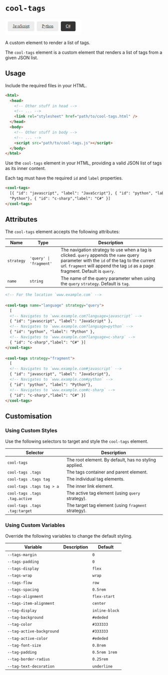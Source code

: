 # `cool-tags`

![Example](screenshots/1.PNG)

A custom element to render a list of tags.

The `cool-tags` element is a custom element that renders a list of tags from a given JSON list.

## Usage

Include the required files in your HTML.

```html
<html>
  <head>
    <!-- Other stuff in head -->
    <!-- ... -->
    <link rel="stylesheet" href="path/to/cool-tags.html" />
  </head>
  <body>
    <!-- Other stuff in body -->
    <!-- ... -->
    <script src="path/to/cool-tags.js"></script>
  </body>
</html>
```

Use the `cool-tags` element in your HTML, providing a valid JSON list of tags as its inner content.

Each tag must have the required `id` and `label` properties.

```html
<cool-tags>
  [{ "id": "javascript", "label": "JavaScript"}, { "id": "python", "label":
  "Python"}, { "id": "c-sharp","label": "C#" }]
</cool-tags>
```

## Attributes

The `cool-tags` element accepts the following attributes:

| Name       | Type                    | Description                                                                                                                                                                                                               |
| ---------- | ----------------------- | ------------------------------------------------------------------------------------------------------------------------------------------------------------------------------------------------------------------------- |
| `strategy` | `'query' \| 'fragment'` | The navigation strategy to use when a tag is clicked. `query` appends the `name` query parameter with the `id` of the tag to the current url. `fragment` will append the tag `id` as a page fragment. Default is `query`. |
| `name`     | `string`                | The name of the query parameter when using the `query` `strategy`. Default is `tag`.                                                                                                                                      |

```html
<!-- For the location `www.example.com` -->

<cool-tags name="language" strategy="query">
  [
  <!-- Navigates to `www.example.com?language=javascript` -->
  { "id": "javascript", "label": "JavaScript" },
  <!-- Navigates to `www.example.com?language=python` -->
  { "id": "python", "label": "Python" },
  <!-- Navigates to `www.example.com?language=c-sharp` -->
  { "id": "c-sharp","label": "C#" }]
</cool-tags>

<cool-tags strategy="fragment">
  [
  <!-- Navigates to `www.example.com#javascript` -->
  { "id": "javascript", "label": "JavaScript"},
  <!-- Navigates to `www.example.com#python` -->
  { "id": "python", "label": "Python"},
  <!-- Navigates to `www.example.com#c-sharp` -->
  { "id": "c-sharp","label": "C#" }]
</cool-tags>
```

## Customisation

### Using Custom Styles

Use the following selectors to target and style the `cool-tags` element.

| Selector                      | Description                                           |
| ----------------------------- | ----------------------------------------------------- |
| `cool-tags`                   | The root element. By default, has no styling applied. |
| `cool-tags .tags`             | The tags container and parent element.                |
| `cool-tags .tags tag`         | The individual tag elements.                          |
| `cool-tags .tags tag > a`     | The inner link element.                               |
| `cool-tags .tags .tag.active` | The active tag element (using `query` strategy).      |
| `cool-tags .tags .tag:target` | The target tag element (using `fragment` strategy).   |

### Using Custom Variables

Override the following variables to change the default styling.

| Variable                  | Description | Default        |
| ------------------------- | ----------- | -------------- |
| `--tags-margin`           |             | `0`            |
| `--tags-padding`          |             | `0`            |
| `--tags-display`          |             | `flex`         |
| `--tags-wrap`             |             | `wrap`         |
| `--tags-flow`             |             | `row`          |
| `--tags-spacing`          |             | `0.5rem`       |
| `--tags-alignment`        |             | `flex-start`   |
| `--tags-item-alignment`   |             | `center`       |
| `--tag-display`           |             | `inline-block` |
| `--tag-background`        |             | `#ededed`      |
| `--tag-color`             |             | `#333333`      |
| `--tag-active-background` |             | `#333333`      |
| `--tag-active-color`      |             | `#ededed`      |
| `--tag-font-size`         |             | `0.8rem`       |
| `--tag-padding`           |             | `0.5rem 1rem`  |
| `--tag-border-radius`     |             | `0.25rem`      |
| `--tag-text-decoration`   |             | `underline`    |

